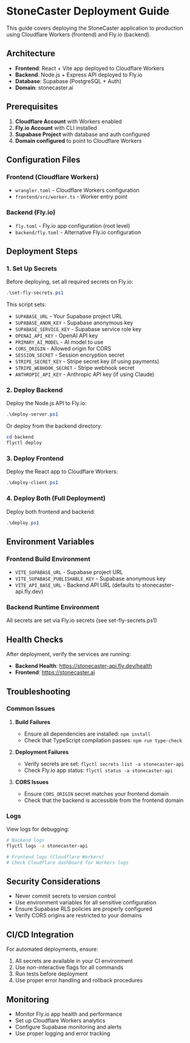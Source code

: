 # StoneCaster Deployment Guide

This guide covers deploying the StoneCaster application to production using Cloudflare Workers (frontend) and Fly.io (backend).

## Architecture

- **Frontend**: React + Vite app deployed to Cloudflare Workers
- **Backend**: Node.js + Express API deployed to Fly.io
- **Database**: Supabase (PostgreSQL + Auth)
- **Domain**: stonecaster.ai

## Prerequisites

1. **Cloudflare Account** with Workers enabled
2. **Fly.io Account** with CLI installed
3. **Supabase Project** with database and auth configured
4. **Domain configured** to point to Cloudflare Workers

## Configuration Files

### Frontend (Cloudflare Workers)
- `wrangler.toml` - Cloudflare Workers configuration
- `frontend/src/worker.ts` - Worker entry point

### Backend (Fly.io)
- `fly.toml` - Fly.io app configuration (root level)
- `backend/fly.toml` - Alternative Fly.io configuration

## Deployment Steps

### 1. Set Up Secrets

Before deploying, set all required secrets on Fly.io:

```powershell
.\set-fly-secrets.ps1
```

This script sets:
- `SUPABASE_URL` - Your Supabase project URL
- `SUPABASE_ANON_KEY` - Supabase anonymous key
- `SUPABASE_SERVICE_KEY` - Supabase service role key
- `OPENAI_API_KEY` - OpenAI API key
- `PRIMARY_AI_MODEL` - AI model to use
- `CORS_ORIGIN` - Allowed origin for CORS
- `SESSION_SECRET` - Session encryption secret
- `STRIPE_SECRET_KEY` - Stripe secret key (if using payments)
- `STRIPE_WEBHOOK_SECRET` - Stripe webhook secret
- `ANTHROPIC_API_KEY` - Anthropic API key (if using Claude)

### 2. Deploy Backend

Deploy the Node.js API to Fly.io:

```powershell
.\deploy-server.ps1
```

Or deploy from the backend directory:
```powershell
cd backend
flyctl deploy
```

### 3. Deploy Frontend

Deploy the React app to Cloudflare Workers:

```powershell
.\deploy-client.ps1
```

### 4. Deploy Both (Full Deployment)

Deploy both frontend and backend:

```powershell
.\deploy.ps1
```

## Environment Variables

### Frontend Build Environment
- `VITE_SUPABASE_URL` - Supabase project URL
- `VITE_SUPABASE_PUBLISHABLE_KEY` - Supabase anonymous key
- `VITE_API_BASE_URL` - Backend API URL (defaults to stonecaster-api.fly.dev)

### Backend Runtime Environment
All secrets are set via Fly.io secrets (see set-fly-secrets.ps1)

## Health Checks

After deployment, verify the services are running:

- **Backend Health**: https://stonecaster-api.fly.dev/health
- **Frontend**: https://stonecaster.ai

## Troubleshooting

### Common Issues

1. **Build Failures**
   - Ensure all dependencies are installed: `npm install`
   - Check that TypeScript compilation passes: `npm run type-check`

2. **Deployment Failures**
   - Verify secrets are set: `flyctl secrets list -a stonecaster-api`
   - Check Fly.io app status: `flyctl status -a stonecaster-api`

3. **CORS Issues**
   - Ensure `CORS_ORIGIN` secret matches your frontend domain
   - Check that the backend is accessible from the frontend domain

### Logs

View logs for debugging:

```bash
# Backend logs
flyctl logs -a stonecaster-api

# Frontend logs (Cloudflare Workers)
# Check Cloudflare dashboard for Workers logs
```

## Security Considerations

- Never commit secrets to version control
- Use environment variables for all sensitive configuration
- Ensure Supabase RLS policies are properly configured
- Verify CORS origins are restricted to your domains

## CI/CD Integration

For automated deployments, ensure:

1. All secrets are available in your CI environment
2. Use non-interactive flags for all commands
3. Run tests before deployment
4. Use proper error handling and rollback procedures

## Monitoring

- Monitor Fly.io app health and performance
- Set up Cloudflare Workers analytics
- Configure Supabase monitoring and alerts
- Use proper logging and error tracking
